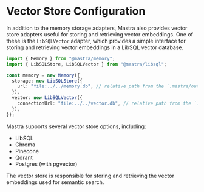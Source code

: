 # Vector Store Configuration

In addition to the memory storage adapters, Mastra also provides vector store adapters useful for storing and retrieving vector embeddings. One of these is the `LibSQLVector` adapter, which provides a simple interface for storing and retrieving vector embeddings in a LibSQL vector database.

```typescript
import { Memory } from "@mastra/memory";
import { LibSQLStore, LibSQLVector } from "@mastra/libsql";

const memory = new Memory({
  storage: new LibSQLStore({
    url: "file:../../memory.db", // relative path from the `.mastra/output` directory
  }),
  vector: new LibSQLVector({
    connectionUrl: "file:../../vector.db", // relative path from the `.mastra/output` directory
  }),
});
```

Mastra supports several vector store options, including:

- LibSQL
- Chroma
- Pinecone
- Qdrant
- Postgres (with pgvector)

The vector store is responsible for storing and retrieving the vector embeddings used for semantic search.
